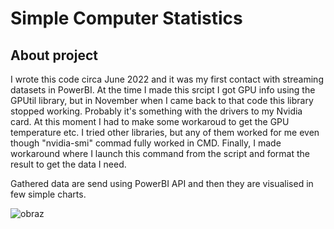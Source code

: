 # Simple Computer Statistics

## About project
I wrote this code circa June 2022 and it was my first contact with streaming datasets in PowerBI. At the time I made this srcipt I got GPU info using the GPUtil library, but in November when I came back to that code this library stopped working. Probably it's something with the drivers to my Nvidia card. 
At this moment I had to make some workaroud to get the GPU temperature etc. I tried other libraries, but any of them worked for me even though "nvidia-smi" commad fully worked in CMD. Finally, I made workaround where I launch this command from the script and format the result to get the data I need.

Gathered data are send using PowerBI API and then they are visualised in few simple charts.

![obraz](https://user-images.githubusercontent.com/56642926/200317162-5b1fa1fa-5f6b-46c4-b4c9-926d9eed0577.png)
